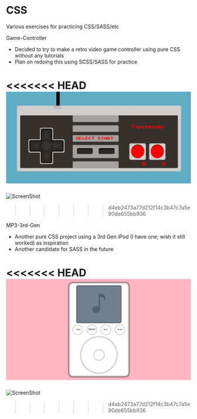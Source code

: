 # CSS
Various exercises for practicing CSS/SASS/etc

Game-Controller
- Decided to try to make a retro video game controller using pure CSS without any tutorials
- Plan on redoing this using SCSS/SASS for practice

<<<<<<< HEAD
![Screenshot](/Game-Controller/screenshots/latest.JPG)
=======
![ScreenShot](/screenshots/latest.png)
>>>>>>> d4eb2473a77d212f14c3b47c7a5e90de655bb936

MP3-3rd-Gen
- Another pure CSS project using a 3rd Gen iPod (I have one; wish it still worked) as inspiration
- Another candidate for SASS in the future

<<<<<<< HEAD
![Screenshot](/MP3-3rd-Gen/screenshots/latest.png)
=======
![ScreenShot](/screenshots/latest.jpg)
>>>>>>> d4eb2473a77d212f14c3b47c7a5e90de655bb936
